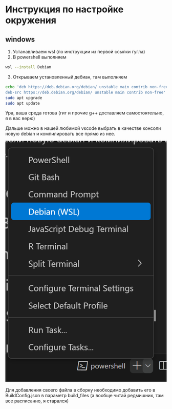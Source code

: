 # Инструкция по настройке окружения

## windows

1. Устанавливаем wsl (по инструкции из первой ссылки гугла)
2. В powershell выполняем 

```bash
wsl --install Debian
```

3. Открываем установленный дебиан, там выполняем

```bash
echo 'deb https://deb.debian.org/debian/ unstable main contrib non-free
deb-src https://deb.debian.org/debian/ unstable main contrib non-free' | sudo tee -a /etc/apt/sources.list 
sudo apt upgrade
sudo apt update
```

Ура, ваша среда готова (гит и прочие g++ доставляем самостоятельно, я в вас верю)

Дальше можно в нашей любимой vscode выбрать в качестве консоли новую debian и компилировать все прямо из нее.

![debian](debian_konsole.png)


Для добавления своего файла в сборку необходимо добавить его в BuildConfig.json в параметр build_files (а вообще читай редмишник, там все расписанно, я старался)
